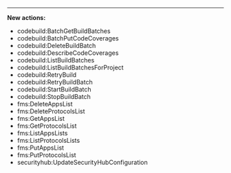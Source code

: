 
---

**New actions:**

- codebuild:BatchGetBuildBatches
- codebuild:BatchPutCodeCoverages
- codebuild:DeleteBuildBatch
- codebuild:DescribeCodeCoverages
- codebuild:ListBuildBatches
- codebuild:ListBuildBatchesForProject
- codebuild:RetryBuild
- codebuild:RetryBuildBatch
- codebuild:StartBuildBatch
- codebuild:StopBuildBatch
- fms:DeleteAppsList
- fms:DeleteProtocolsList
- fms:GetAppsList
- fms:GetProtocolsList
- fms:ListAppsLists
- fms:ListProtocolsLists
- fms:PutAppsList
- fms:PutProtocolsList
- securityhub:UpdateSecurityHubConfiguration
